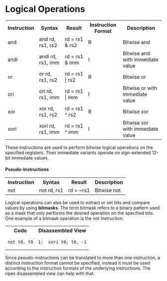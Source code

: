 # Logical Operations
<table>
  <tr>
    <th>Instruction</th>
    <th>Syntax</th>
    <th>Result</th>
    <th>Instruction Format</th>
    <th>Description</th>
  </tr>

  <tr>
    <td>and</td>
    <td>and rd, rs1, rs2</td>
    <td>rd = rs1 & rs2</td>
    <td>R</td>
    <td>Bitwise and</td>
  </tr>

  <tr>
    <td>andi</td>
    <td>andi rd, rs1, imm</td>
    <td>rd = rs1 & imm</td>
    <td>I</td>
    <td>Bitwise and with immediate value</td>
  </tr>

  <tr>
    <td>or</td>
    <td>or rd, rs1, rs2</td>
    <td>rd = rs1 | rs2</td>
    <td>R</td>
    <td>Bitwise or</td>
  </tr>

  <tr>
    <td>ori</td>
    <td>ori rd, rs1, imm</td>
    <td>rd = rs1 | imm</td>
    <td>I</td>
    <td>Bitwise or with immediate value</td>
  </tr>

  <tr>
    <td>xor</td>
    <td>xor rd, rs1, rs2</td>
    <td>rd = rs1 ^ rs2</td>
    <td>R</td>
    <td>Bitwise xor</td>
  </tr>

  <tr>
    <td>xori</td>
    <td>xori rd, rs1, imm</td>
    <td>rd = rs1 ^ imm</td>
    <td>I</td>
    <td>Bitwise xor with immediate value</td>
  </tr>

</table>

These instructions are used to perform bitwise logical operations on the specified registers.
 Their immediate variants operate on sign-extended 12-bit immediate values.

#### Pseudo-Instructions
<table>
  <tr>
    <th>Instruction</th>
    <th>Syntax</th>
    <th>Result</th>
    <th>Description</th>
  </tr>

  <tr>
    <td>not</td>
    <td>not rd, rs1</td>
    <td>rd = ~rs1</td>
    <td>Bitwise not</td>
  </tr>
</table>

Logical operations can also be used to extract or set bits and compare values by using **bitmasks**. The term bitmask refers to a binary pattern used as a mask that only performs the desired operation on the specified bits. One example of a bitmask operation is the not instruction:

<table>
<tr>
  <th>Code</th>
   <th>Disassembled View</th>
  
</tr>
<tr>
  <td><pre><code class="inline-code lang-asm">not t0, t0</code></pre></td>
  <td><pre><code class="inline-code lang-asm">1:  xori t0, t0, -1</code></pre></td>
</tr>
</table>

Since pseudo-instructions can be translated to more than one instruction, a distinct instruction format cannot be specified, instead it must be used according to the instruction formats of the underlying instructions. The ripes disassembled view can help with that.